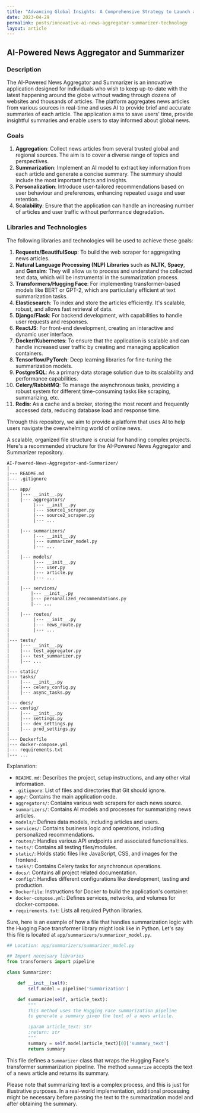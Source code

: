 ```yaml
---
title: "Advancing Global Insights: A Comprehensive Strategy to Launch a Next-Generation, Scalable AI-Powered News Aggregator and Summarizer for High User Traffic Management"
date: 2023-04-29
permalink: posts/innovative-ai-news-aggregator-summarizer-technology
layout: article
---
```


## AI-Powered News Aggregator and Summarizer

### Description

The AI-Powered News Aggregator and Summarizer is an innovative application designed for individuals who wish to keep up-to-date with the latest happening around the globe without wading through dozens of websites and thousands of articles. The platform aggregates news articles from various sources in real-time and uses AI to provide brief and accurate summaries of each article. The application aims to save users' time, provide insightful summaries and enable users to stay informed about global news.

### Goals

1. **Aggregation**: Collect news articles from several trusted global and regional sources. The aim is to cover a diverse range of topics and perspectives.
2. **Summarization**: Implement an AI model to extract key information from each article and generate a concise summary. The summary should include the most important facts and insights.
3. **Personalization**: Introduce user-tailored recommendations based on user behaviour and preferences, enhancing repeated usage and user retention.
4. **Scalability**: Ensure that the application can handle an increasing number of articles and user traffic without performance degradation.

### Libraries and Technologies

The following libraries and technologies will be used to achieve these goals:

1. **Requests/BeautifulSoup**: To build the web scraper for aggregating news articles.
2. **Natural Language Processing (NLP) Libraries** such as **NLTK**, **Spacy**, and **Gensim**: They will allow us to process and understand the collected text data, which will be instrumental in the summarization process.
3. **Transformers/Hugging Face**: For implementing transformer-based models like BERT or GPT-2, which are particularly efficient at text summarization tasks.
4. **Elasticsearch**: To index and store the articles efficiently. It's scalable, robust, and allows fast retrieval of data.
5. **Django/Flask**: For backend development, with capabilities to handle user requests and responses.
6. **ReactJS**: For front-end development, creating an interactive and dynamic user interface.
7. **Docker/Kubernetes**: To ensure that the application is scalable and can handle increased user traffic by creating and managing application containers.
8. **Tensorflow/PyTorch**: Deep learning libraries for fine-tuning the summarization models.
9. **PostgreSQL**: As a primary data storage solution due to its scalability and performance capabilities.
10. **Celery/RabbitMQ**: To manage the asynchronous tasks, providing a robust system for different time-consuming tasks like scraping, summarizing, etc.
11. **Redis**: As a cache and a broker, storing the most recent and frequently accessed data, reducing database load and response time.

Through this repository, we aim to provide a platform that uses AI to help users navigate the overwhelming world of online news.

A scalable, organized file structure is crucial for handling complex projects. Here's a recommended structure for the AI-Powered News Aggregator and Summarizer repository.

```
AI-Powered-News-Aggregator-and-Summarizer/
|
|--- README.md
|--- .gitignore
|
|--- app/
|    |--- __init__.py
|    |--- aggregators/
|         |--- __init__.py
|         |--- source1_scraper.py
|         |--- source2_scraper.py
|         |--- ...
|
|    |--- summarizers/
|         |--- __init__.py
|         |--- summarizer_model.py
|         |--- ...
|
|    |--- models/
|         |--- __init__.py
|         |--- user.py
|         |--- article.py
|         |--- ...
|
|    |--- services/
|        |--- __init__.py
|        |--- personalized_recommendations.py
|        |--- ...
|
|    |--- routes/
|         |--- __init__.py
|         |--- news_route.py
|         |--- ...
|
|--- tests/
|    |--- __init__.py
|    |--- test_aggregator.py
|    |--- test_summarizer.py
|    |--- ...
|
|--- static/
|--- tasks/
|    |--- __init__.py
|    |--- celery_config.py
|    |--- async_tasks.py
|
|--- docs/
|--- config/
|    |--- __init__.py
|    |--- settings.py
|    |--- dev_settings.py
|    |--- prod_settings.py
|
|--- Dockerfile
|--- docker-compose.yml
|--- requirements.txt
|--- ...

```

Explanation:

- `README.md`: Describes the project, setup instructions, and any other vital information.
- `.gitignore`: List of files and directories that Git should ignore.
- `app/`: Contains the main application code.
- `aggregators/`: Contains various web scrapers for each news source.
- `summarizers/`: Contains AI models and processes for summarizing news articles.
- `models/`: Defines data models, including articles and users.
- `services/`: Contains business logic and operations, including personalized recommendations.
- `routes/`: Handles various API endpoints and associated functionalities.
- `tests/`: Contains all testing files/modules.
- `static/`: Holds static files like JavaScript, CSS, and images for the frontend.
- `tasks/`: Contains Celery tasks for asynchronous operations.
- `docs/`: Contains all project related documentation.
- `config/`: Handles different configurations like development, testing and production.
- `Dockerfile`: Instructions for Docker to build the application's container.
- `docker-compose.yml`: Defines services, networks, and volumes for docker-compose.
- `requirements.txt`: Lists all required Python libraries.

Sure, here is an example of how a file that handles summarization logic with the Hugging Face transformer library might look like in Python. Let's say this file is located at `app/summarizers/summarizer_model.py`.

```python
## Location: app/summarizers/summarizer_model.py

## Import necessary libraries
from transformers import pipeline

class Summarizer:

    def __init__(self):
        self.model = pipeline('summarization')

    def summarize(self, article_text):
        """
        This method uses the Hugging Face summarization pipeline
        to generate a summary given the text of a news article.

        :param article_text: str
        :return: str
        """
        summary = self.model(article_text)[0]['summary_text']
        return summary
```

This file defines a `Summarizer` class that wraps the Hugging Face's transformer summarization pipeline. The method `summarize` accepts the text of a news article and returns its summary.

Please note that summarizing text is a complex process, and this is just for illustrative purposes. In a real-world implementation, additional processing might be necessary before passing the text to the summarization model and after obtaining the summary.
